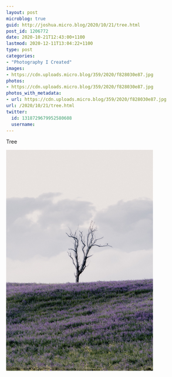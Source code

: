 ```yaml
---
layout: post
microblog: true
guid: http://joshua.micro.blog/2020/10/21/tree.html
post_id: 1206772
date: 2020-10-21T12:43:00+1100
lastmod: 2020-12-11T13:04:22+1100
type: post
categories:
- "Photography I Created"
images:
- https://cdn.uploads.micro.blog/359/2020/f828030e87.jpg
photos:
- https://cdn.uploads.micro.blog/359/2020/f828030e87.jpg
photos_with_metadata:
- url: https://cdn.uploads.micro.blog/359/2020/f828030e87.jpg
url: /2020/10/21/tree.html
twitter:
  id: 1318729679952580608
  username: 
---
```

Tree

<img src="uploads/2020/f828030e87.jpg" width="400" height="600" alt="" />
